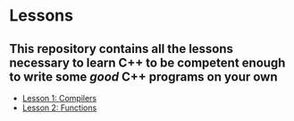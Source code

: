 # Lessons

## This repository contains all the lessons necessary to learn C++ to be competent enough to write some *good* C++ programs on your own 

- [Lesson 1: Compilers](https://github.com/NHS-Sailbot/teaching_cpp/lesson_01)
- [Lesson 2: Functions](https://github.com/NHS-Sailbot/teaching_cpp/lesson_02)

